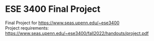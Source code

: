 # ESE 3400 Final Project
Final Project for https://www.seas.upenn.edu/~ese3400  
Project requirements: https://www.seas.upenn.edu/~ese3400/fall2022/handouts/project.pdf